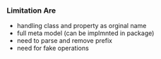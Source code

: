 ### Limitation Are

* handling class and property as orginal name
* full meta model (can be implmnted in package)
* need to parse and remove prefix
* need for fake operations
